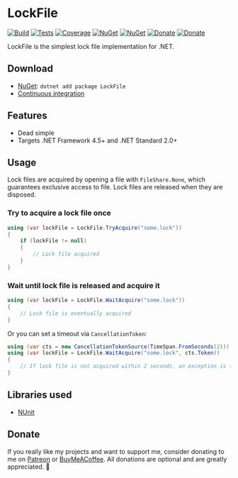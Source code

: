 # LockFile

[![Build](https://img.shields.io/appveyor/ci/Tyrrrz/LockFile/master.svg)](https://ci.appveyor.com/project/Tyrrrz/LockFile/branch/master)
[![Tests](https://img.shields.io/appveyor/tests/Tyrrrz/LockFile/master.svg)](https://ci.appveyor.com/project/Tyrrrz/LockFile/branch/master/tests)
[![Coverage](https://img.shields.io/codecov/c/gh/Tyrrrz/LockFile/master.svg)](https://codecov.io/gh/Tyrrrz/LockFile)
[![NuGet](https://img.shields.io/nuget/v/LockFile.svg)](https://nuget.org/packages/LockFile)
[![NuGet](https://img.shields.io/nuget/dt/LockFile.svg)](https://nuget.org/packages/LockFile)
[![Donate](https://img.shields.io/badge/patreon-donate-yellow.svg)](https://patreon.com/tyrrrz)
[![Donate](https://img.shields.io/badge/buymeacoffee-donate-yellow.svg)](https://buymeacoffee.com/tyrrrz)

LockFile is the simplest lock file implementation for .NET.

## Download

- [NuGet](https://nuget.org/packages/LockFile): `dotnet add package LockFile`
- [Continuous integration](https://ci.appveyor.com/project/Tyrrrz/LockFile)

## Features

- Dead simple
- Targets .NET Framework 4.5+ and .NET Standard 2.0+

## Usage

Lock files are acquired by opening a file with `FileShare.None`, which guarantees exclusive access to file. Lock files are released when they are disposed.

### Try to acquire a lock file once

```c#
using (var lockFile = LockFile.TryAcquire("some.lock"))
{
    if (lockFile != null)
    {
        // Lock file acquired
    }
}
```

### Wait until lock file is released and acquire it

```c#
using (var lockFile = LockFile.WaitAcquire("some.lock"))
{
    // Lock file is eventually acquired
}
```

Or you can set a timeout via `CancellationToken`:

```c#
using (var cts = new CancellationTokenSource(TimeSpan.FromSeconds(2)))
using (var lockFile = LockFile.WaitAcquire("some.lock", cts.Token))
{
    // If lock file is not acquired within 2 seconds, an exception is thrown
}
```

## Libraries used

- [NUnit](https://github.com/nunit/nunit)

## Donate

If you really like my projects and want to support me, consider donating to me on [Patreon](https://patreon.com/tyrrrz) or [BuyMeACoffee](https://buymeacoffee.com/tyrrrz). All donations are optional and are greatly appreciated. 🙏